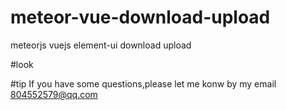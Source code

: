# meteor-vue-download-upload

meteorjs vuejs element-ui download upload

#look


#tip
If you have some questions,please let me konw by my email 804552579@qq.com
